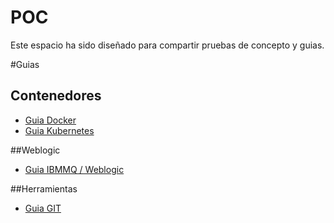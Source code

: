 # POC

Este espacio ha sido diseñado para compartir pruebas de concepto y guias.


#Guias

## Contenedores
* [Guia Docker](guias/docker/README.md)
* [Guia Kubernetes](guias/kubernetes/README.md)

##Weblogic

* [Guia IBMMQ / Weblogic ](guias/mqweblogic/README.md)

##Herramientas
* [Guia GIT ](guias/git/README.md)